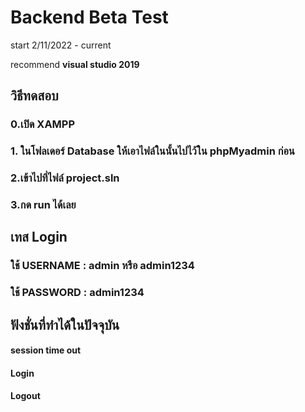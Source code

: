 # Backend Beta Test
start 2/11/2022 - current

recommend <b>visual studio 2019</b>

## วิธีทดสอบ
###  0.เปิด XAMPP
###  1. ในโฟลเดอร์ Database ให้เอาไฟล์ในนั้นไปไว้ใน phpMyadmin ก่อน
###  2.เข้าไปที่ไฟล์ project.sln
###  3.กด run ได้เลย

## เทส Login
### ใช้ USERNAME : admin หรือ admin1234
### ใช้ PASSWORD : admin1234

## ฟังชั่นที่ทำได้ในปัจจุบัน
#### session time out
#### Login
#### Logout
